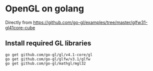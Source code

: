# OpenGL on golang

Directly from https://github.com/go-gl/examples/tree/master/glfw31-gl41core-cube

## Install required GL libraries

	go get github.com/go-gl/gl/v4.1-core/gl
	go get github.com/go-gl/glfw/v3.1/glfw
	go get github.com/go-gl/mathgl/mgl32